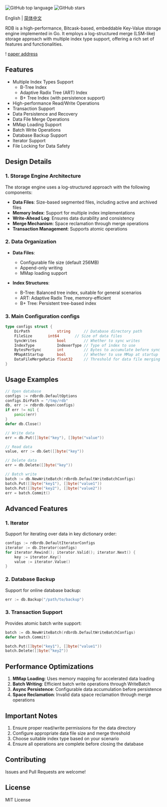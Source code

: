 

![GitHub top language](https://img.shields.io/github/languages/top/youzeliang/rdb) ![GitHub stars](https://img.shields.io/github/stars/youzeliang/rdb)


English | [简体中文](README_CN.md)


RDB is a high-performance, Bitcask-based, embeddable Key-Value storage engine implemented in Go. It employs a log-structured merge (LSM-like) storage approach with multiple index type support, offering a rich set of features and functionalities.

! [paper address](https://riak.com/assets/bitcask-intro.pdf)

## Features

- Multiple Index Types Support
    - B-Tree Index
    - Adaptive Radix Tree (ART) Index
    - B+ Tree Index (with persistence support)
- High-performance Read/Write Operations
- Transaction Support
- Data Persistence and Recovery
- Data File Merge Operations
- MMap Loading Support
- Batch Write Operations
- Database Backup Support
- Iterator Support
- File Locking for Data Safety

## Design Details

### 1. Storage Engine Architecture

The storage engine uses a log-structured approach with the following components:

- **Data Files**: Size-based segmented files, including active and archived files
- **Memory Index**: Support for multiple index implementations
- **Write-Ahead Log**: Ensures data durability and consistency
- **Merge Mechanism**: Space reclamation through merge operations
- **Transaction Management**: Supports atomic operations

### 2. Data Organization

- **Data Files**:
    - Configurable file size (default 256MB)
    - Append-only writing
    - MMap loading support

- **Index Structures**:
    - B-Tree: Balanced tree index, suitable for general scenarios
    - ART: Adaptive Radix Tree, memory-efficient
    - B+ Tree: Persistent tree-based index

### 3. Main Configuration configs

```go
type configs struct {
    DirPath            string      // Database directory path
    FileSize       int64       // Size of data files
    SyncWrites         bool        // Whether to sync writes
    IndexType          IndexerType // Type of index to use
    BytesPerSync       int         // Bytes to accumulate before sync
    MMapAtStartup      bool        // Whether to use MMap at startup
    DataFileMergeRatio float32     // Threshold for data file merging
}
```

## Usage Examples

```go
// Open database
configs := rdbrdb.DefaultOptions
configs.DirPath = "/tmp/rdb"
db, err := rdbrdb.Open(configs)
if err != nil {
    panic(err)
}
defer db.Close()

// Write data
err = db.Put([]byte("key"), []byte("value"))

// Read data
value, err := db.Get([]byte("key"))

// Delete data
err = db.Delete([]byte("key"))

// Batch write
batch := db.NewWriteBatch(rdbrdb.DefaultWriteBatchConfigs)
batch.Put([]byte("key1"), []byte("value1"))
batch.Put([]byte("key2"), []byte("value2"))
err = batch.Commit()
```

## Advanced Features

### 1. Iterator

Support for iterating over data in key dictionary order:
```go
configs := rdbrdb.DefaultIteratorConfigs
iterator := db.Iterator(configs)
for iterator.Rewind(); iterator.Valid(); iterator.Next() {
    key := iterator.Key()
    value := iterator.Value()
}
```

### 2. Database Backup

Support for online database backup:
```go
err := db.Backup("/path/to/backup")
```

### 3. Transaction Support

Provides atomic batch write support:
```go
batch := db.NewWriteBatch(rdbrdb.DefaultWriteBatchConfigs)
defer batch.Commit()

batch.Put([]byte("key1"), []byte("value1"))
batch.Delete([]byte("key2"))
```

## Performance Optimizations

1. **MMap Loading**: Uses memory mapping for accelerated data loading
2. **Batch Writing**: Efficient batch write operations through WriteBatch
3. **Async Persistence**: Configurable data accumulation before persistence
4. **Space Reclamation**: Invalid data space reclamation through merge operations

## Important Notes

1. Ensure proper read/write permissions for the data directory
2. Configure appropriate data file size and merge threshold
3. Choose suitable index type based on your scenario
4. Ensure all operations are complete before closing the database

## Contributing

Issues and Pull Requests are welcome!

## License

MIT License
